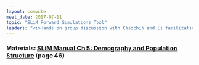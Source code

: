 ```yaml
---
layout: compute
meet_date: 2017-07-11
topic: "SLiM Forward Simulations Tool"
leaders: "<i>Hands on group discussion with Chaochih and Li facilitating</i>"
---
```


### Materials: [SLiM Manual Ch 5: Demography and Population Structure](http://benhaller.com/slim/SLiM_Manual.pdf) (page 46)
